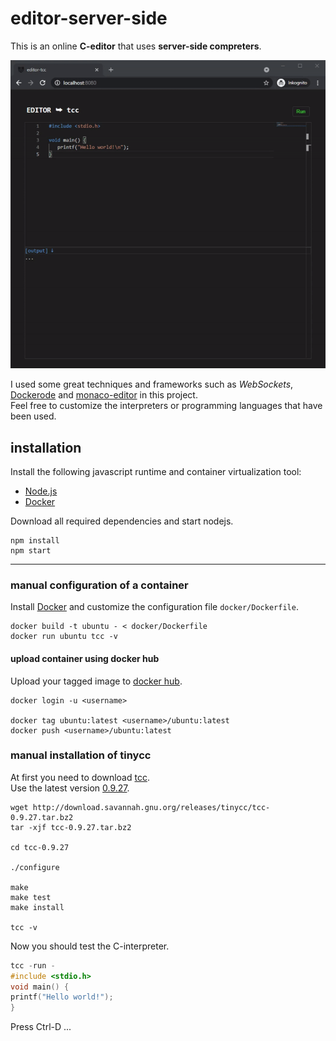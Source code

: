 # editor-server-side
  
This is an online **C-editor** that uses **server-side compreters**.  
  
![editor-server-side](preview.gif "editor-server-side")

I used some great techniques and frameworks such as *WebSockets*, [Dockerode](https://www.npmjs.com/package/dockerode) 
and [monaco-editor](https://microsoft.github.io/monaco-editor/) in this project.  
Feel free to customize the interpreters or programming languages that have been used.

## installation

Install the following javascript runtime and container virtualization tool:
- [Node.js](https://nodejs.org/en/download/)
- [Docker](https://www.docker.com/products/docker-desktop)
  
Download all required dependencies and start nodejs.
  
```
npm install
npm start
```
  
---
  
### manual configuration of a container

Install [Docker](https://docs.docker.com/get-docker) and customize the configuration file `docker/Dockerfile`.

```
docker build -t ubuntu - < docker/Dockerfile
docker run ubuntu tcc -v
```

#### upload container using docker hub

Upload your tagged image to [docker hub](https://hub.docker.com/).

```
docker login -u <username>

docker tag ubuntu:latest <username>/ubuntu:latest
docker push <username>/ubuntu:latest
```

### manual installation of tinycc

At first you need to download [tcc](https://bellard.org/tcc/).  
Use the latest version [0.9.27](http://download.savannah.gnu.org/releases/tinycc/tcc-0.9.27.tar.bz2).

```
wget http://download.savannah.gnu.org/releases/tinycc/tcc-0.9.27.tar.bz2
tar -xjf tcc-0.9.27.tar.bz2

cd tcc-0.9.27

./configure

make 
make test
make install

tcc -v
```

Now you should test the C-interpreter.

```c
tcc -run -
#include <stdio.h>
void main() {
printf("Hello world!");
}
```

Press Ctrl-D ...